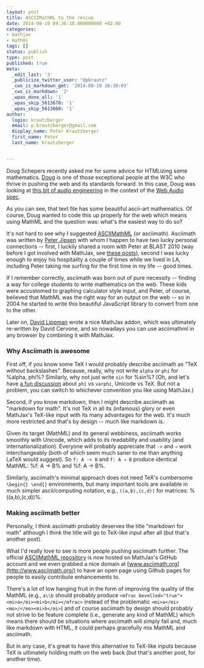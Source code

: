 ```yaml
---
layout: post
title: ASCIIMathML to the rescue
date: 2014-08-10 09:36:10.000000000 +02:00
categories:
- mathjax
- mathml
tags: []
status: publish
type: post
published: true
meta:
  _edit_last: '3'
  _publicize_twitter_user: "@pkrautz"
  _cws_is_markdown_gmt: '2014-08-10 16:38:03'
  _cws_is_markdown: '2'
  _wpas_done_all: '1'
  _wpas_skip_5613678: '1'
  _wpas_skip_5613660: '1'
author:
  login: krautzberger
  email: p.krautzberger@gmail.com
  display_name: Peter Krautzberger
  first_name: Peter
  last_name: Krautzberger


---
```


Doug Schepers recently asked me for some advice for HTMLizing some mathematics. [Doug](http://www.w3.org/People/Schepers/) is one of those exceptional people at the W3C who thrive in pushing the web and its standards forward. In this case, Doug was looking at [this bit of audio engineering](http://www.musicdsp.org/files/Audio-EQ-Cookbook.txt) in the context of the [Web Audio spec](http://www.w3.org/TR/webaudio/).

As you can see, that text file has some beautiful ascii-art mathematics. Of course, Doug wanted to code this up properly for the web which means using MathML and the question was: what's the easiest way to do so?

It's not hard to see why I suggested [ASCIIMathML](http://www1.chapman.edu/~jipsen/mathml/asciimath.html) (or asciimath). Asciimath was written by [Peter Jipsen](http://www1.chapman.edu/~jipsen/) with whom I happen to have two lucky personal connections -- first, I luckily shared a room with Peter at BLAST 2010 (way before I got involved with MathJax, see [these posts](http://boolesrings.org/krautzberger/tag/blast-2010/)), second I was lucky enough to enjoy his hospitality a couple of times while we lived in LA, including Peter taking me surfing for the first time in my life -- good times.

If I remember correctly, asciimath was born out of pure necessity -- finding a way for college students to write mathematics on the web. These kids were accustomed to graphing calculator style input, and Peter, of course, believed that MathML was the right way for an output on the web -- so in 2004 he started to write this beautiful JavaScript library to convert from one to the other.

Later on, [David Lippman](http://dlippman.imathas.com/) wrote a nice MathJax addon, which was ultimately re-written by David Cervone, and so nowadays you can use asciimathml in any browser by combining it with MathJax.

### Why Asciimath is awesome

First off, if you know some TeX I would probably describe asciimath as "TeX without backslashes". Because, really, why not write `alpha` or `phi` for %alpha, phi%? Similarly, why not just write `sin` for %sin%? (Oh, and let's have [a fun discussion](https://github.com/mathjax/MathJax/issues/353) about `phi` vs `varphi`, Unicode vs TeX. But not a problem, you can switch to whichever convention you like using MathJax.)

Second, if you know markdown, then I might describe asciimath as "markdown for math". It's not TeX in all its (infamous) glory or even MathJax's TeX-like input with its many advantages for the web. It's much more restricted and that's by design -- much like markdown is.

Given its target (MathML) and its general webbiness, asciimath works smoothly with Unicode, which adds to its readability and usability (and internationalization). Everyone will probably appreciate that `->` and `→` work interchangeably (both of which seem much saner to me than anything LaTeX would suggest). So `f: A -> B` and `f: A → B` produce identical MathML: %f: A -> B% and %f: A → B%.

Similarly, asciimath's minimal approach does not need TeX's cumbersome `\begin{} \end{}` environments, but many important tools are available in much simpler ascii/computing notation, e.g., `((a,b),(c,d))` for matrices: %((a,b),(c,d))%.

### Making asciimath better

Personally, I think asciimath probably deserves the title "markdown for math" although I think the title will go to TeX-like input after all (but that's another post).

What I'd really love to see is more people pushing asciimath further. The official [ASCIIMathML repository](https://github.com/mathjax/asciimathml) is now hosted on MathJax's GitHub account and we even grabbed a nice domain at [www.asciimath.org](http://www.asciimath.org/) to have an open page using Github pages for people to easily contribute enhancements to.

There's a lot of low hanging fruit in the form of improving the quality of the MathML (e.g., `a\\b` should probably produce `<mfrac bevelled="true"><mi>a</mi><mi>b</mi></mfrac>` instead of the problematic `<mi>a</mi><mo>/</mo><mi>b</mi>`) and of course asciimath by design should probably not strive to be feature complete (i.e., generate any kind of MathML) which means there should be situations where asciimath will simply fail and, much like markdown with HTML, it could perhaps gracefully mix MathML and asciimath.

But in any case, it's great to have this alternative to TeX-like inputs because TeX is ultimately holding math on the web back (but that's another post, for another time).